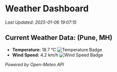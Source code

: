 
# Weather Dashboard

_Last Updated: 2025-01-06 19:07:15_

## Current Weather Data: (Pune, MH)
- **Temperature:** 18.7 °C ![Temperature Badge](https://img.shields.io/badge/Temperature-Low%20Temp-blue)
- **Wind Speed:** 4.2 km/h ![Wind Speed Badge](https://img.shields.io/badge/Wind%20Speed-Low%20Wind-blue)

*Powered by Open-Meteo API*
